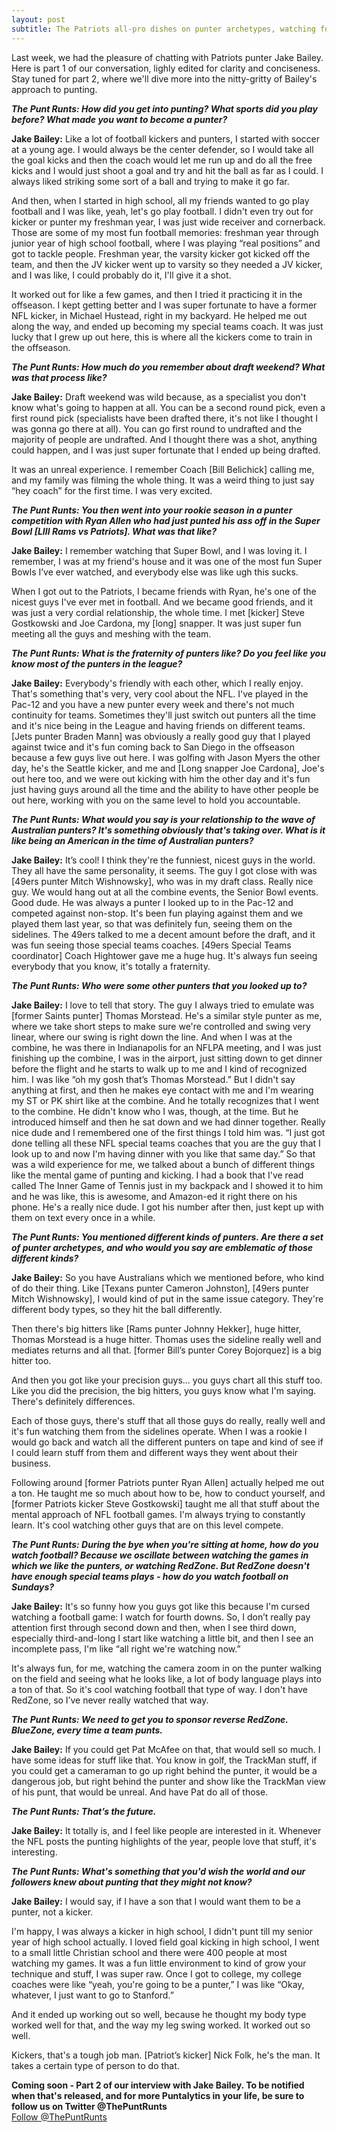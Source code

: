 ```yaml
---
layout: post
subtitle: The Patriots all-pro dishes on punter archetypes, watching football, and more
---
```

Last week, we had the pleasure of chatting with Patriots punter Jake Bailey. Here is part 1 of our conversation, lighly edited for clarity and conciseness. Stay tuned for part 2, where we'll dive more into the nitty-gritty of Bailey's approach to punting.  
  
***The Punt Runts: How did you get into punting? What sports did you play before? What made you want to become a punter?***  
  
**Jake Bailey:** Like a lot of football kickers and punters, I started with soccer at a young age. I would always be the center defender, so I would take all the goal kicks and then the coach would let me run up and do all the free kicks and I would just shoot a goal and try and hit the ball as far as I could. I always liked striking some sort of a ball and trying to make it go far.  
  
And then, when I started in high school, all my friends wanted to go play football and I was like, yeah, let's go play football. I didn't even try out for kicker or punter my freshman year, I was just wide receiver and cornerback. Those are some of my most fun football memories: freshman year through junior year of high school football, where I was playing “real positions” and got to tackle people. Freshman year, the varsity kicker got kicked off the team, and then the JV kicker went up to varsity so they needed a JV kicker, and I was like, I could probably do it, I'll give it a shot.  
  
It worked out for like a few games, and then I tried it practicing it in the offseason. I kept getting better and I was super fortunate to have a former NFL kicker, in Michael Hustead, right in my backyard. He helped me out along the way, and ended up becoming my special teams coach. It was just lucky that I grew up out here, this is where all the kickers come to train in the offseason.  
  
***The Punt Runts: How much do you remember about draft weekend? What was that process like?***
  
**Jake Bailey:** Draft weekend was wild because, as a specialist you don't know what's going to happen at all. You can be a second round pick, even a first round pick (specialists have been drafted there, it's not like I thought I was gonna go there at all). You can go first round to undrafted and the majority of people are undrafted. And I thought there was a shot, anything could happen, and I was just super fortunate that I ended up being drafted.  
  
It was an unreal experience. I remember Coach [Bill Belichick] calling me, and my family was filming the whole thing. It was a weird thing to just say “hey coach” for the first time. I was very excited.  
  
***The Punt Runts: You then went into your rookie season in a punter competition with Ryan Allen who had just punted his ass off in the Super Bowl [LIII Rams vs Patriots]. What was that like?***  
  
**Jake Bailey:** I remember watching that Super Bowl, and I was loving it. I remember, I was at my friend's house and it was one of the most fun Super Bowls I’ve ever watched, and everybody else was like ugh this sucks.  
  
When I got out to the Patriots, I became friends with Ryan, he's one of the nicest guys I've ever met in football. And we became good friends, and it was just a very cordial relationship, the whole time. I met [kicker] Steve Gostkowski and Joe Cardona, my [long] snapper. It was just super fun meeting all the guys and meshing with the team.  
  
***The Punt Runts: What is the fraternity of punters like? Do you feel like you know most of the punters in the league?***  
  
**Jake Bailey:** Everybody's friendly with each other, which I really enjoy. That's something that's very, very cool about the NFL. I've played in the Pac-12 and you have a new punter every week and there's not much continuity for teams. Sometimes they'll just switch out punters all the time and it's nice being in the League and having friends on different teams. [Jets punter Braden Mann] was obviously a really good guy that I played against twice and it's fun coming back to San Diego in the offseason because a few guys live out here. I was golfing with Jason Myers the other day, he's the Seattle kicker, and me and [Long snapper Joe Cardona], Joe's out here too, and we were out kicking with him the other day and it's fun just having guys around all the time and the ability to have other people be out here, working with you on the same level to hold you accountable.  
  
***The Punt Runts: What would you say is your relationship to the wave of Australian punters? It's something obviously that's taking over. What is it like being an American in the time of Australian punters?***  
  
**Jake Bailey:** It’s cool! I think they're the funniest, nicest guys in the world. They all have the same personality, it seems. The guy I got close with was [49ers punter Mitch Wishnowsky], who was in my draft class. Really nice guy. We would hang out at all the combine events, the Senior Bowl events. Good dude. He was always a punter I looked up to in the Pac-12 and competed against non-stop. It's been fun playing against them and we played them last year, so that was definitely fun, seeing them on the sidelines. The 49ers talked to me a decent amount before the draft, and it was fun seeing those special teams coaches. [49ers Special Teams coordinator] Coach Hightower gave me a huge hug. It's always fun seeing everybody that you know, it's totally a fraternity.  
  
***The Punt Runts: Who were some other punters that you looked up to?***  
  
**Jake Bailey:** I love to tell that story. The guy I always tried to emulate was [former Saints punter] Thomas Morstead. He's a similar style punter as me, where we take short steps to make sure we're controlled and swing very linear, where our swing is right down the line. And when I was at the combine, he was there in Indianapolis for an NFLPA meeting, and I was just finishing up the combine, I was in the airport, just sitting down to get dinner before the flight and he starts to walk up to me and I kind of recognized him. I was like “oh my gosh that’s Thomas Morstead.” But I didn't say anything at first, and then he makes eye contact with me and I'm wearing my ST or PK shirt like at the combine. And he totally recognizes that I went to the combine. He didn't know who I was, though, at the time. But he introduced himself and then he sat down and we had dinner together. Really nice dude and I remembered one of the first things I told him was. “I just got done telling all these NFL special teams coaches that you are the guy that I look up to and now I'm having dinner with you like that same day.” So that was a wild experience for me, we talked about a bunch of different things like the mental game of punting and kicking. I had a book that I've read called The Inner Game of Tennis just in my backpack and I showed it to him and he was like, this is awesome, and Amazon-ed it right there on his phone. He's a really nice dude. I got his number after then, just kept up with them on text every once in a while.  
  
***The Punt Runts: You mentioned different kinds of punters. Are there a set of punter archetypes, and who would you say are emblematic of those different kinds?***  
  
**Jake Bailey:** So you have Australians which we mentioned before, who kind of do their thing. Like [Texans punter Cameron Johnston], [49ers punter Mitch Wishnowsky], I would kind of put in the same issue category. They're different body types, so they hit the ball differently.  
  
Then there's big hitters like [Rams punter Johnny Hekker], huge hitter, Thomas Morstead is a huge hitter. Thomas uses the sideline really well and mediates returns and all that. [former Bill’s punter Corey Bojorquez] is a big hitter too.  
  
And then you got like your precision guys... you guys chart all this stuff too. Like you did the precision, the big hitters, you guys know what I'm saying. There's definitely differences.  
  
Each of those guys, there's stuff that all those guys do really, really well and it's fun watching them from the sidelines operate. When I was a rookie I would go back and watch all the different punters on tape and kind of see if I could learn stuff from them and different ways they went about their business.  
  
Following around [former Patriots punter Ryan Allen] actually helped me out a ton. He taught me so much about how to be, how to conduct yourself, and [former Patriots kicker Steve Gostkowski] taught me all that stuff about the mental approach of NFL football games. I'm always trying to constantly learn. It's cool watching other guys that are on this level compete.  

***The Punt Runts: During the bye when you're sitting at home, how do you watch football? Because we oscillate between watching the games in which we like the punters, or watching RedZone. But RedZone doesn't have enough special teams plays - how do you watch football on Sundays?***  
  
**Jake Bailey:** It's so funny how you guys got like this because I'm cursed watching a football game: I watch for fourth downs. So, I don’t really pay attention first through second down and then, when I see third down, especially third-and-long I start like watching a little bit, and then I see an incomplete pass, I'm like “all right we're watching now.”  
  
It's always fun, for me, watching the camera zoom in on the punter walking on the field and seeing what he looks like, a lot of body language plays into a ton of that. So it's cool watching football that type of way. I don't have RedZone, so I’ve never really watched that way.  

***The Punt Runts: We need to get you to sponsor reverse RedZone. BlueZone, every time a team punts.***  
  
**Jake Bailey:** If you could get Pat McAfee on that, that would sell so much. I have some ideas for stuff like that. You know in golf, the TrackMan stuff, if you could get a cameraman to go up right behind the punter, it would be a dangerous job, but right behind the punter and show like the TrackMan view of his punt, that would be unreal. And have Pat do all of those.  
  
***The Punt Runts: That’s the future.***  
  
**Jake Bailey:** It totally is, and I feel like people are interested in it. Whenever the NFL posts the punting highlights of the year, people love that stuff, it's interesting.
  
***The Punt Runts: What's something that you'd wish the world and our followers knew about punting that they might not know?***  
  
**Jake Bailey:** I would say, if I have a son that I would want them to be a punter, not a kicker.  
  
I'm happy, I was always a kicker in high school, I didn't punt till my senior year of high school actually. I loved field goal kicking in high school, I went to a small little Christian school and there were 400 people at most watching my games. It was a fun little environment to kind of grow your technique and stuff, I was super raw. Once I got to college, my college coaches were like “yeah, you're going to be a punter,” I was like “Okay, whatever, I just want to go to Stanford.”  
  
And it ended up working out so well, because he thought my body type worked well for that, and the way my leg swing worked. It worked out so well.  
  
Kickers, that's a tough job man. [Patriot’s kicker] Nick Folk, he's the man. It takes a certain type of person to do that.  
  
**Coming soon - Part 2 of our interview with Jake Bailey. To be notified when that's released, and for more Puntalytics in your life, be sure to follow us on Twitter @ThePuntRunts**  
<a href="https://twitter.com/ThePuntRunts?ref_src=twsrc%5Etfw" class="twitter-follow-button" data-show-count="false">Follow @ThePuntRunts</a><script async src="https://platform.twitter.com/widgets.js" charset="utf-8"></script>  
